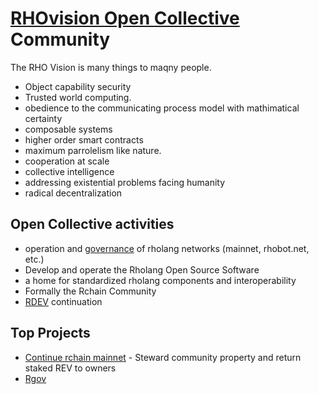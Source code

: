 # [RHOvision Open Collective](https://opencollective.com/rchain-community) Community
The RHO Vision is many things to maqny people.
- Object capability security
- Trusted world computing.
- obedience to the communicating process model with mathimatical certainty
- composable systems
- higher order smart contracts
- maximum parrolelism like nature.
- cooperation at scale
- collective intelligence
- addressing existential problems facing humanity
- radical decentralization

## Open Collective activities
- operation and [governance](https://opencollective.com/rchain-community/conversations/governance-dpbvj0qz) of rholang networks (mainnet, rhobot.net, etc.)
- Develop and operate the Rholang Open Source Software
- a home for standardized rholang components and interoperability
- Formally the Rchain Community
- [RDEV](https://rhobot.net/rdev-web/) continuation


## Top Projects
- [Continue rchain mainnet](https://opencollective.com/rchain-community/projects/continue-mainnet) - Steward community property and return staked REV to owners
- [Rgov](?page=rgov)
